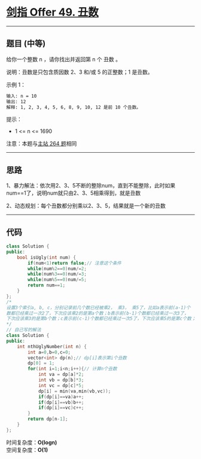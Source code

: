 # [剑指 Offer 49. 丑数](https://leetcode.cn/problems/chou-shu-lcof/description/)

---

## 题目 (中等)

给你一个整数 n ，请你找出并返回第 n 个 丑数 。  

说明：丑数是只包含质因数 2、3 和/或 5 的正整数；1 是丑数。  

示例 1：  

```markdown
输入: n = 10
输出: 12
解释: 1, 2, 3, 4, 5, 6, 8, 9, 10, 12 是前 10 个丑数。
```

提示：  

- 1 <= n <= 1690

注意：本题与[主站 264 题](https://leetcode-cn.com/problems/ugly-number-ii/)相同

---

## 思路

1、暴力解法：依次用2、3、5不断的整除num，直到不能整除，此时如果num==1了，说明num就只由2、3、5相乘得到，就是丑数

2、动态规划：每个丑数都分别乘以2、3、5，结果就是一个新的丑数

---

## 代码

```C++
class Solution {
public:
    bool isUgly(int num) {
        if(num<1)return false;// 注意这个条件
        while(num%2==0)num/=2;
        while(num%3==0)num/=3;
        while(num%5==0)num/=5;
        return num==1;
    }
};
/*
设置3个索引a, b, c，分别记录前几个数已经被乘2， 乘3， 乘5了，比如a表示前(a-1)个
数都已经乘过一次2了，下次应该乘2的是第a个数；b表示前(b-1)个数都已经乘过一次3了，
下次应该乘3的是第b个数；c表示前(c-1)个数都已经乘过一次5了，下次应该乘5的是第c个数；
*/
// 自己写的解法
class Solution {
public:
    int nthUglyNumber(int n) {
        int a=0,b=0,c=0;
        vector<int> dp(n);// dp[i]表示第i个丑数
        dp[0] = 1;
        for(int i=1;i<n;i++){// 计算n个丑数
            int va = dp[a]*2;
            int vb = dp[b]*3;
            int vc = dp[c]*5;
            dp[i] = min(va,min(vb,vc));
            if(dp[i]==va)a++;
            if(dp[i]==vb)b++;
            if(dp[i]==vc)c++;
        }
        return dp[n-1];
    }
};
```

时间复杂度：**O(logn)**  
空间复杂度：**O(1)**
